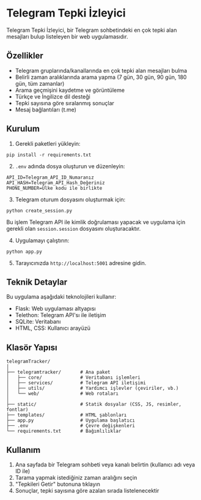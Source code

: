 # Telegram Tepki İzleyici

Telegram Tepki İzleyici, bir Telegram sohbetindeki en çok tepki alan mesajları bulup listeleyen bir web uygulamasıdır.

## Özellikler

- Telegram gruplarında/kanallarında en çok tepki alan mesajları bulma
- Belirli zaman aralıklarında arama yapma (7 gün, 30 gün, 90 gün, 180 gün, tüm zamanlar)
- Arama geçmişini kaydetme ve görüntüleme
- Türkçe ve İngilizce dil desteği
- Tepki sayısına göre sıralanmış sonuçlar
- Mesaj bağlantıları (t.me)

## Kurulum

1. Gerekli paketleri yükleyin:
```
pip install -r requirements.txt
```

2. `.env` adında dosya oluşturun ve düzenleyin:
```
API_ID=Telegram_API_ID_Numaranız
API_HASH=Telegram_API_Hash_Değeriniz
PHONE_NUMBER=Ülke kodu ile birlikte
```

3. Telegram oturum dosyasını oluşturmak için:
```
python create_session.py
```
Bu işlem Telegram API ile kimlik doğrulaması yapacak ve uygulama için gerekli olan `session.session` dosyasını oluşturacaktır.

4. Uygulamayı çalıştırın:
```
python app.py
```

5. Tarayıcınızda `http://localhost:5001` adresine gidin.

## Teknik Detaylar

Bu uygulama aşağıdaki teknolojileri kullanır:

- Flask: Web uygulaması altyapısı
- Telethon: Telegram API'sı ile iletişim
- SQLite: Veritabanı
- HTML, CSS: Kullanıcı arayüzü

## Klasör Yapısı

```
telegramTracker/
│
├── telegramtracker/       # Ana paket
│   ├── core/              # Veritabanı işlemleri
│   ├── services/          # Telegram API iletişimi
│   ├── utils/             # Yardımcı işlevler (çeviriler, vb.)
│   └── web/               # Web rotaları
│
├── static/                # Statik dosyalar (CSS, JS, resimler, fontlar)
├── templates/             # HTML şablonları
├── app.py                 # Uygulama başlatıcı
├── .env                   # Çevre değişkenleri
└── requirements.txt       # Bağımlılıklar
```

## Kullanım

1. Ana sayfada bir Telegram sohbeti veya kanalı belirtin (kullanıcı adı veya ID ile)
2. Tarama yapmak istediğiniz zaman aralığını seçin
3. "Tepkileri Getir" butonuna tıklayın
4. Sonuçlar, tepki sayısına göre azalan sırada listelenecektir 
